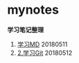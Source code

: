 # **mynotes**
**学习笔记整理**

1. [学习MD](/1.学习MD/学习md.md) 20180511
2. [2.学习Git](2.学习Git/学习git.md) 20180512


